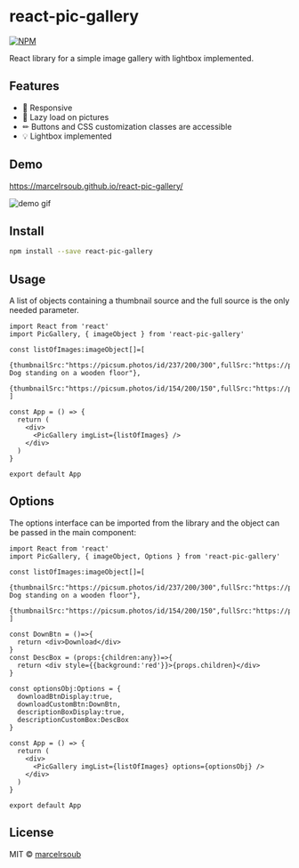 # react-pic-gallery

> 

[![NPM](https://img.shields.io/npm/v/react-pic-gallery.svg)](https://www.npmjs.com/package/react-pic-gallery)

React library for a simple image gallery with lightbox implemented.

## Features

- 📱 Responsive
- 🚵 Lazy load on pictures
- ✏ Buttons and CSS customization classes are accessible
- 💡 Lightbox implemented 

## Demo

https://marcelrsoub.github.io/react-pic-gallery/

![demo gif](https://i.imgur.com/f5O4m5i.gif)

## Install

```bash
npm install --save react-pic-gallery
```

## Usage

A list of objects containing a thumbnail source and the full source is the only needed parameter.

```tsx
import React from 'react'
import PicGallery, { imageObject } from 'react-pic-gallery'

const listOfImages:imageObject[]=[
  {thumbnailSrc:"https://picsum.photos/id/237/200/300",fullSrc:"https://picsum.photos/id/237/800/600",description:"A Dog standing on a wooden floor"},
  {thumbnailSrc:"https://picsum.photos/id/154/200/150",fullSrc:"https://picsum.photos/id/154/200/150"}
]

const App = () => {
  return (
    <div>
      <PicGallery imgList={listOfImages} />
    </div>
  )
}

export default App
```

## Options

The options interface can be imported from the library and the object can be passed in the main component:

```tsx
import React from 'react'
import PicGallery, { imageObject, Options } from 'react-pic-gallery'

const listOfImages:imageObject[]=[
  {thumbnailSrc:"https://picsum.photos/id/237/200/300",fullSrc:"https://picsum.photos/id/237/800/600",description:"A Dog standing on a wooden floor"},
  {thumbnailSrc:"https://picsum.photos/id/154/200/150",fullSrc:"https://picsum.photos/id/154/200/150"}
]

const DownBtn = ()=>{
  return <div>Download</div>
}
const DescBox = (props:{children:any})=>{
  return <div style={{background:'red'}}>{props.children}</div>
}

const optionsObj:Options = {
  downloadBtnDisplay:true,
  downloadCustomBtn:DownBtn,
  descriptionBoxDisplay:true,
  descriptionCustomBox:DescBox
}

const App = () => {
  return (
    <div>
      <PicGallery imgList={listOfImages} options={optionsObj} />
    </div>
  )
}

export default App
```

## License

MIT © [marcelrsoub](https://github.com/marcelrsoub)
